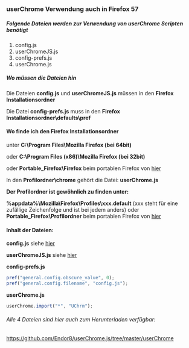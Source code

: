 ### userChrome Verwendung auch in Firefox 57

##### Folgende Dateien werden zur Verwendung von userChrome Scripten benötigt
 
1. config.js
2. userChromeJS.js
3. config-prefs.js
4. userChrome.js

##### Wo müssen die Dateien hin

Die Dateien **config.js** und **userChromeJS.js** müssen in den **Firefox Installationsordner**

Die Datei **config-prefs.js** muss in den **Firefox Installationsordner\defaults\pref**

#### Wo finde ich den Firefox Installationsordner

unter **C:\Program Files\Mozilla Firefox (bei 64bit)**

oder 
**C:\Program Files (x86)\Mozilla Firefox (bei 32bit)**

oder 
**Portable_Firefox\Firefox** beim portablen Firefox von [hier](https://mozhelp.dynvpn.de/dateien/index.php?path=Programme/)

In den **Profilordner\chrome** gehört die Datei:
**userChrome.js**

**Der Profilordner ist gewöhnlich zu finden unter:**

**%appdata%\Mozilla\Firefox\Profiles\xxx.default** (xxx steht für eine zufällige Zeichenfolge und ist bei jedem anders)
oder
**Portable_Firefox\Profilordner** beim portablen Firefox von [hier](https://mozhelp.dynvpn.de/dateien/index.php?path=Programme/)

#### Inhalt der Dateien:
  
**config.js** siehe [hier](https://github.com/Endor8/userChrome.js/blob/master/userChrome/config.js.md) 
     
**userChromeJS.js** siehe [hier](https://github.com/Endor8/userChrome.js/blob/master/userChrome/userChromeJS.js.md)
     
**config-prefs.js**
```js
pref("general.config.obscure_value", 0);
pref("general.config.filename", "config.js");
```

**userChrome.js**
```js
userChrome.import("*", "UChrm");
```

###### Alle 4 Dateien sind hier auch zum Herunterladen verfügbar:
https://github.com/Endor8/userChrome.js/tree/master/userChrome
